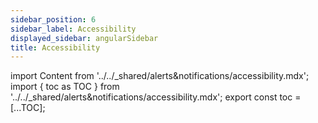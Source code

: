 ```yaml
---
sidebar_position: 6
sidebar_label: Accessibility
displayed_sidebar: angularSidebar
title: Accessibility
---
```


import Content from '../../_shared/alerts&notifications/accessibility.mdx';
import { toc as TOC } from '../../_shared/alerts&notifications/accessibility.mdx';
export const toc = [...TOC];

<Content />